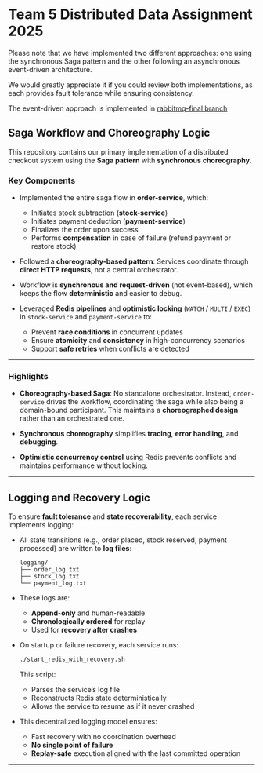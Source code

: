 # Team 5 Distributed Data Assignment 2025  

Please note that we have implemented two different approaches: one using the synchronous Saga pattern and the other following an asynchronous event-driven architecture.

We would greatly appreciate it if you could review both implementations, as each provides fault tolerance while ensuring consistency.

The event-driven approach is implemented in [rabbitmq-final branch](https://github.com/iliopdavid/dds25-5/tree/rabbitmq-final)

## Saga Workflow and Choreography Logic

This repository contains our primary implementation of a distributed checkout system using the **Saga pattern** with **synchronous choreography**.

### Key Components

- Implemented the entire saga flow in **order-service**, which:
  - Initiates stock subtraction (**stock-service**)
  - Initiates payment deduction (**payment-service**)
  - Finalizes the order upon success
  - Performs **compensation** in case of failure (refund payment or restore stock)

- Followed a **choreography-based pattern**: Services coordinate through **direct HTTP requests**, not a central orchestrator.

- Workflow is **synchronous and request-driven** (not event-based), which keeps the flow **deterministic** and easier to debug.

- Leveraged **Redis pipelines** and **optimistic locking** (`WATCH` / `MULTI` / `EXEC`) in `stock-service` and `payment-service` to:
  - Prevent **race conditions** in concurrent updates
  - Ensure **atomicity** and **consistency** in high-concurrency scenarios
  - Support **safe retries** when conflicts are detected

---

### Highlights

- **Choreography-based Saga**: No standalone orchestrator. Instead, `order-service` drives the workflow, coordinating the saga while also being a domain-bound participant.  This maintains a **choreographed design** rather than an orchestrated one.

- **Synchronous choreography** simplifies **tracing**, **error handling**, and **debugging**.

- **Optimistic concurrency control** using Redis prevents conflicts and maintains performance without locking.

---

## Logging and Recovery Logic

To ensure **fault tolerance** and **state recoverability**, each service implements logging:

- All state transitions (e.g., order placed, stock reserved, payment processed) are written to **log files**:
  ```
  logging/
  ├── order_log.txt
  ├── stock_log.txt
  └── payment_log.txt
  ```

- These logs are:
  - **Append-only** and human-readable
  - **Chronologically ordered** for replay
  - Used for **recovery after crashes**

- On startup or failure recovery, each service runs:
  ```bash
  ./start_redis_with_recovery.sh
  ```
  This script:
  - Parses the service’s log file
  - Reconstructs Redis state deterministically
  - Allows the service to resume as if it never crashed

- This decentralized logging model ensures:
  - Fast recovery with no coordination overhead
  - **No single point of failure**
  - **Replay-safe** execution aligned with the last committed operation

---

